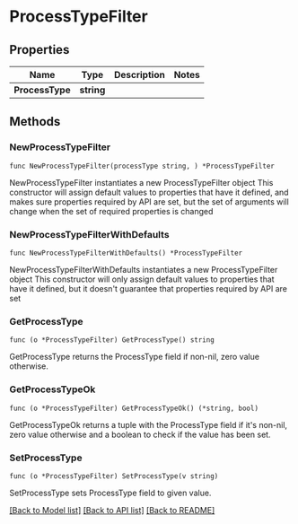 # ProcessTypeFilter

## Properties

Name | Type | Description | Notes
------------ | ------------- | ------------- | -------------
**ProcessType** | **string** |  | 

## Methods

### NewProcessTypeFilter

`func NewProcessTypeFilter(processType string, ) *ProcessTypeFilter`

NewProcessTypeFilter instantiates a new ProcessTypeFilter object
This constructor will assign default values to properties that have it defined,
and makes sure properties required by API are set, but the set of arguments
will change when the set of required properties is changed

### NewProcessTypeFilterWithDefaults

`func NewProcessTypeFilterWithDefaults() *ProcessTypeFilter`

NewProcessTypeFilterWithDefaults instantiates a new ProcessTypeFilter object
This constructor will only assign default values to properties that have it defined,
but it doesn't guarantee that properties required by API are set

### GetProcessType

`func (o *ProcessTypeFilter) GetProcessType() string`

GetProcessType returns the ProcessType field if non-nil, zero value otherwise.

### GetProcessTypeOk

`func (o *ProcessTypeFilter) GetProcessTypeOk() (*string, bool)`

GetProcessTypeOk returns a tuple with the ProcessType field if it's non-nil, zero value otherwise
and a boolean to check if the value has been set.

### SetProcessType

`func (o *ProcessTypeFilter) SetProcessType(v string)`

SetProcessType sets ProcessType field to given value.



[[Back to Model list]](../README.md#documentation-for-models) [[Back to API list]](../README.md#documentation-for-api-endpoints) [[Back to README]](../README.md)


